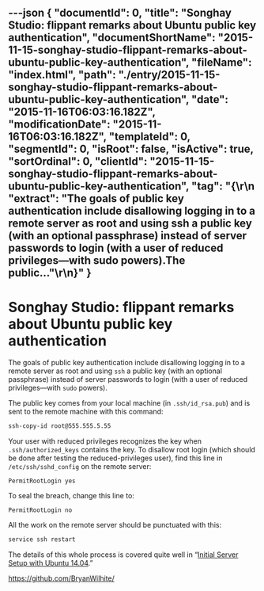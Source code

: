 ---json
{
  "documentId": 0,
  "title": "Songhay Studio: flippant remarks about Ubuntu public key authentication",
  "documentShortName": "2015-11-15-songhay-studio-flippant-remarks-about-ubuntu-public-key-authentication",
  "fileName": "index.html",
  "path": "./entry/2015-11-15-songhay-studio-flippant-remarks-about-ubuntu-public-key-authentication",
  "date": "2015-11-16T06:03:16.182Z",
  "modificationDate": "2015-11-16T06:03:16.182Z",
  "templateId": 0,
  "segmentId": 0,
  "isRoot": false,
  "isActive": true,
  "sortOrdinal": 0,
  "clientId": "2015-11-15-songhay-studio-flippant-remarks-about-ubuntu-public-key-authentication",
  "tag": "{\r\n  \"extract\": \"The goals of public key authentication include disallowing logging in to a remote server as root and using ssh a public key (with an optional passphrase) instead of server passwords to login (with a user of reduced privileges—with sudo powers).The public...\"\r\n}"
}
---

# Songhay Studio: flippant remarks about Ubuntu public key authentication

The goals of public key authentication include disallowing logging in to a remote server as root and using `ssh` a public key (with an optional passphrase) instead of server passwords to login (with a user of reduced privileges—with `sudo` powers).

The public key comes from your local machine (in `.ssh/id_rsa.pub`) and is sent to the remote machine with this command:

```bash
ssh-copy-id root@555.555.5.55
```

Your user with reduced privileges recognizes the key when `.ssh/authorized_keys` contains the key. To disallow root login (which should be done after testing the reduced-privileges user), find this line in `/etc/ssh/sshd_config` on the remote server:

```plaintext
PermitRootLogin yes
```

To seal the breach, change this line to:

```plaintext
PermitRootLogin no
```

All the work on the remote server should be punctuated with this:

```bash
service ssh restart
```

The details of this whole process is covered quite well in “[Initial Server Setup with Ubuntu 14.04](https://www.digitalocean.com/community/tutorials/initial-server-setup-with-ubuntu-14-04).”

<https://github.com/BryanWilhite/>
